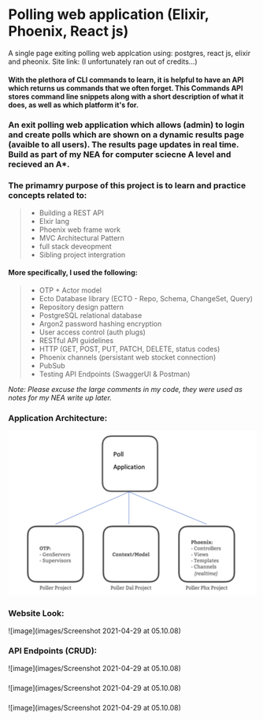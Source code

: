 # Polling web application (Elixir, Phoenix, React js)
A single page exiting polling web applcation using: postgres, react js, elixir and pheonix.
Site link: (I unfortunately ran out of credits...)

#### With the plethora of CLI commands to learn, it is helpful to have an API which returns us commands that we often forget. This Commands API stores command line snippets along with a short description of what it does, as well as which platform it's for.
### An exit polling web application which allows (admin) to login and create polls which are shown on a dynamic results page (avaible to all users). The results page updates in real time. Build as part of my NEA for computer sciecne A level and recieved an A*.

### The primamry purpose of this project is to learn and practice concepts related to:
> - Building a REST API
> - Elxir lang
> - Phoenix web frame work
> - MVC Architectural Pattern
> - full stack deveopment
> - Sibling project intergration

#### More specifically, I used the following:
> - OTP + Actor model
> - Ecto Database library (ECTO - Repo, Schema, ChangeSet, Query)
> - Repository design pattern
> - PostgreSQL relational database
> - Argon2 password hashing encryption
> - User access control (auth plugs)
> - RESTful API guidelines
> - HTTP (GET, POST, PUT, PATCH, DELETE, status codes)
> - Phoenix channels (persistant web stocket connection)
> - PubSub 
> - Testing API Endpoints (SwaggerUI & Postman)

*Note: Please excuse the large comments in my code, they were used as notes for my NEA write up later.*

### Application Architecture:

![image](images/overview.png)

### Website Look:

![image](images/Screenshot 2021-04-29 at 05.10.08)

### API Endpoints (CRUD):

![image](images/Screenshot 2021-04-29 at 05.10.08)


### 

![image](images/Screenshot 2021-04-29 at 05.10.08)

### 
![image](images/Screenshot 2021-04-29 at 05.10.08)
